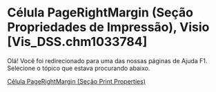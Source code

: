 
# Célula PageRightMargin (Seção Propriedades de Impressão), Visio [Vis_DSS.chm1033784]

Olá! Você foi redirecionado para uma das nossas páginas de Ajuda F1. Selecione o tópico que estava procurando abaixo.

[Célula PageRightMargin (Seção Print Properties)](http://msdn.microsoft.com/library/f864c759-ed94-8ab7-d664-cc04b3ed743e%28Office.15%29.aspx)

